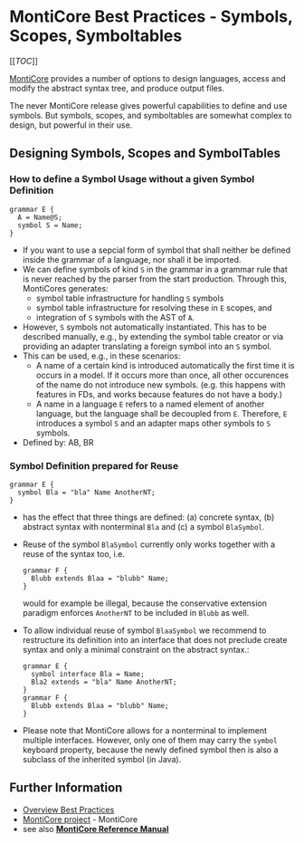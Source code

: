 <!-- (c) https://github.com/MontiCore/monticore -->

# MontiCore Best Practices - Symbols, Scopes, Symboltables

[[_TOC_]]

[MontiCore](http://www.monticore.de) provides a number of options to design 
languages, access and modify the abstract syntax tree, and produce output files.

The never MontiCore release gives powerful capabilities to define and 
use symbols. But symbols, scopes, and symboltables are somewhat complex 
to design, but powerful in their use.


## **Designing Symbols, Scopes and SymbolTables** 

### How to define a Symbol Usage without a given Symbol Definition
  ```
  grammar E { 
    A = Name@S; 
    symbol S = Name; 
  }
  ```

* If you want to use a sepcial form of symbol that shall neither be defined 
  inside the grammar of a language, nor shall it be imported.
* We can define symbols of kind `S` in the grammar in a grammar rule that 
  is never reached by the parser from the start production.
  Through this, MontiCores generates:
  * symbol table infrastructure for handling `S` symbols
  * symbol table infrastructure for resolving these in `E` scopes, and 
  * integration of `S` symbols with the AST of `A`.
* However, `S` symbols not automatically instantiated. 
  This has to be described manually, e.g., by extending the symbol table 
  creator or via providing an adapter translating a foreign symbol into an `S` symbol.
* This can be used, e.g., in these scenarios: 
  * A name of a certain kind is introduced automatically the first time it is occurs 
    in a model. If it occurs more than once, all other occurences of the name 
    do not introduce new symbols. (e.g. this happens with features in FDs,
    and works because features do not have a body.)
  * A name in a language `E` refers to a named element of another language, 
    but the language shall be decoupled from `E`. 
    Therefore, `E` introduces a symbol `S` and an adapter maps other symbols
    to `S` symbols.
* Defined by: AB, BR


### Symbol Definition prepared for Reuse 

  ```
  grammar E { 
    symbol Bla = "bla" Name AnotherNT; 
  }
  ```
* has the effect that three things are defined: (a) concrete syntax, 
  (b) abstract syntax with nonterminal `Bla`
  and (c) a symbol `BlaSymbol`.
* Reuse of the symbol `BlaSymbol` currently only works together with a reuse
  of the syntax too, i.e.

  ```
  grammar F { 
    Blubb extends Blaa = "blubb" Name; 
  }
  ```
  would for example be illegal, because the conservative extension paradigm 
  enforces `AnotherNT` to be included in `Blubb` as well. 
* To allow individual reuse of symbol `BlaaSymbol` we recommend to
  restructure its definition into an interface that does not preclude
  create syntax and only a minimal constraint on the abstract syntax.:

  ```
  grammar E { 
    symbol interface Bla = Name; 
    Bla2 extends = "bla" Name AnotherNT; 
  }
  grammar F { 
    Blubb extends Blaa = "blubb" Name; 
  }
  ```

* Please note that MontiCore allows for a nonterminal to implement
  multiple interfaces. However, only one of them may carry the `symbol` 
  keyboard property, because the newly defined symbol then is also 
  a subclass of the inherited symbol (in Java).

## Further Information

* [Overview Best Practices](BestPractices.md)
* [MontiCore project](../README.md) - MontiCore
* see also [**MontiCore Reference Manual**](http://www.monticore.de/)

